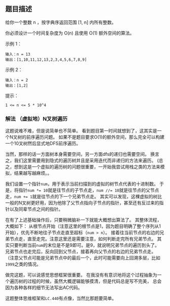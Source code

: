 ## 题目描述
给你一个整数 n ，按字典序返回范围 [1, n] 内所有整数。

你必须设计一个时间复杂度为 O(n) 且使用 O(1) 额外空间的算法。

示例 1：
```
输入：n = 13
输出：[1,10,11,12,13,2,3,4,5,6,7,8,9]
```
示例 2：
```
输入：n = 2
输出：[1,2]
```

提示：
```
1 <= n <= 5 * 10^4
```

### 解法 （虚拟地）N叉树遍历
这题说难不难，但是说简单也不简单。
看到题目第一时间就想到了，这其实是一个N叉树的前序遍历问题。
如果不是题目要求O(1)的额外空间，那么完全可以构建一个10叉树然后显式地DFS前序遍历。

当然，那样的话一方面树本身需要空间，另一方面dfs的递归也需要空间。
换言之，我们这里需要用到隐式的遍历树并且是采用迭代而非递归的方法来遍历。
(总之，想到这是一个虚拟的遍历树的问题很重要，一开始我尝试用栈之类的方法来模拟，结果越写越麻烦。。

我们设置一个指针`num`，用于表示当前扫描到的虚拟的树节点代表的十进制数。
于是，将指针`num *= 10`就是往节点的子节点走，`num //= 10`就是往节点的父节点走，`num += 1`就是往节点的下一个兄弟节点走。
其实可以发现，这棵虚拟的树比一般的N叉树更好用，因为他除了父节点指向子节点的指针，甚至还有反过来的指针以及同辈节点之间的指针。

在有了上述基础操作后，只要稍微脑补一下就能大概想出算法了。
其整体流程，大概如下：
从根节点开始（注意这里的根节点是1，因为题目明确了整个序列从1开始），优先不断地往子节点走直至超标（`num > n`）。
接着往当前节点的右边的兄弟节点走，直至走完。注意这里还是需要注意，如何判断走完所有兄弟节点。
其实只要判断当前`num`的末位是不是9即可。是9，就说明兄弟节点的遍历到头了。
兄弟节点也走完后，反向回到父节点，接着再向父节点的右边的兄弟节点走。
（注意父节点可能是兄弟节点中的最后一个，此时可能需要向上回溯多层，比如`1999`之类的情况。

做完这题，可以说感觉思想框架很重要。
在我没有有意识地将这个过程抽象为一个遍历树的过程的时候，虽然大概逻辑能够摸清，但是代码总是写不完美，
总会因为各种各样的细节无法写出AC代码。

这题整体思维框架和`LC.440`有点像，当然比那题要简单。

